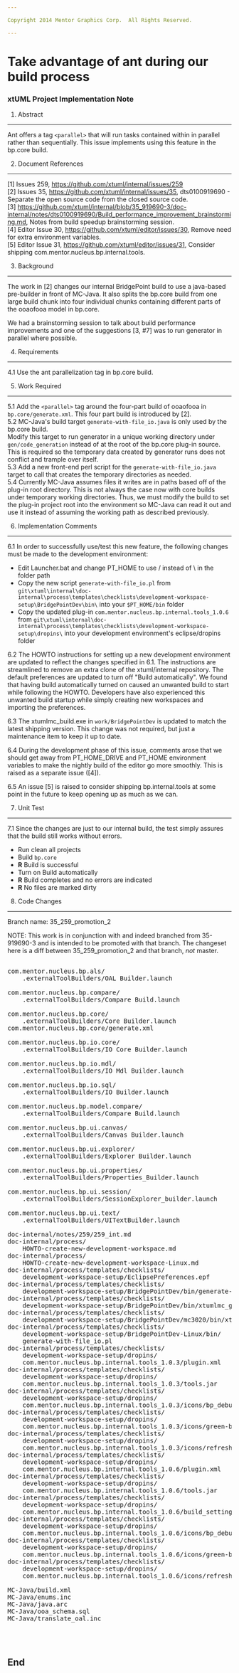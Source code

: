 ```yaml
---

Copyright 2014 Mentor Graphics Corp.  All Rights Reserved.

---
```


# Take advantage of ant <parallel> during our build process
### xtUML Project Implementation Note


1. Abstract
-----------
Ant offers a tag `<parallel>` that will run tasks contained within in parallel 
rather than sequentially.  This issue implements using this feature in the bp.core
build.

2. Document References
----------------------
[1] Issues 259, https://github.com/xtuml/internal/issues/259    
[2] Issues 35, https://github.com/xtuml/internal/issues/35, dts0100919690 - Separate the open source code from the closed source code.    
[3] https://github.com/xtuml/internal/blob/35_919690-3/doc-internal/notes/dts0100919690/Build_performance_improvement_brainstorming.md,
  Notes from build speedup brainstorming session.    
[4] Editor Issue 30, https://github.com/xtuml/editor/issues/30, Remove need for extra environment variables.   
[5] Editor Issue 31, https://github.com/xtuml/editor/issues/31, Consider shipping com.mentor.nucleus.bp.internal.tools.      

3. Background
-------------
The work in [2] changes our internal BridgePoint build to use a java-based
pre-builder in front of MC-Java.  It also splits the bp.core build from one 
large build chunk into four individual chunks containing different parts of the
ooaofooa model in bp.core.   

We had a brainstorming session to talk about build performance improvements and 
one of the suggestions [3, #7] was to run generator in parallel where possible.   

4. Requirements
---------------
4.1  Use the ant parallelization tag in bp.core build.  

5. Work Required
----------------
5.1  Add the `<parallel>` tag around the four-part build of ooaofooa in `bp.core/generate.xml`.
  This four part build is introduced by [2].      
5.2  MC-Java's build target `generate-with-file_io.java` is only used by the bp.core build.   
Modify this target to run generator in a unique working directory under `gen/code_generation` 
instead of at the root of the bp.core plug-in source.  This is required so the temporary data
created by generator runs does not conflict and trample over itself.    
5.3  Add a new front-end perl script for the `generate-with-file_io.java` target to call that
creates the temporary directories as needed.    
5.4  Currently MC-Java assumes files it writes are in paths based off of the plug-in root directory. 
This is not always the case now with core builds under temporary working directories.  Thus, we must
modify the build to set the plug-in project root into the environment so MC-Java can read it out
and use it instead of assuming the working path as described previously.    

6. Implementation Comments
--------------------------
6.1  In order to successfully use/test this new feature, the following changes must
  be made to the development environment:   
  - Edit Launcher.bat and change PT_HOME to use / instead of \ in the folder path
  - Copy the new script `generate-with-file_io.pl` from  `git\xtuml\internal\doc-internal\process\templates\checklists\development-workspace-setup\BridgePointDev\bin\`
  into your `$PT_HOME/bin` folder
  - Copy the updated plug-in `com.mentor.nucleus.bp.internal.tools_1.0.6` from  `git\xtuml\internal\doc-internal\process\templates\checklists\development-workspace-setup\dropins\`
  into your development environment's eclipse/dropins folder

6.2  The HOWTO instructions for setting up a new development environment are updated
  to reflect the changes specified in 6.1.  The instructions are streamlined to 
  remove an extra clone of the xtuml/internal repository.  The default preferences are
  updated to turn off "Build automatically".  We found that having build automatically 
  turned on caused an unwanted build to start while following the HOWTO.  Developers 
  have also experienced this unwanted build startup while simply creating new workspaces 
  and importing the preferences.   
  
6.3  The xtumlmc_build.exe in `work/BridgePointDev` is updated to match the latest 
  shipping version.  This change was not required, but just a maintenance item to keep
  it up to date.  

6.4  During the development phase of this issue, comments arose that we should get away
  from PT_HOME_DRIVE and PT_HOME environment variables to make the nightly build of the
  editor go more smoothly.  This is raised as a separate issue ([4]).  
    
6.5  An issue [5] is raised to consider shipping bp.internal.tools at some point in the 
  future to keep opening up as much as we can.   
  
7. Unit Test
------------
7.1  Since the changes are just to our internal build, the test simply assures that the build still 
works without errors.
  - Run clean all projects
  - Build `bp.core`
  - __R__ Build is successful
  - Turn on Build automatically
  - __R__ Build completes and no errors are indicated
  - __R__ No files are marked dirty
    
8. Code Changes
---------------
Branch name: 35_259_promotion_2

NOTE: This work is in conjunction with and indeed branched from 35-919690-3 and is intended to be
promoted with that branch.  The changeset here is a diff between 35_259_promotion_2 and that branch, _not_ master.

<pre>

com.mentor.nucleus.bp.als/
    .externalToolBuilders/OAL Builder.launch

com.mentor.nucleus.bp.compare/
    .externalToolBuilders/Compare Build.launch

com.mentor.nucleus.bp.core/
    .externalToolBuilders/Core Builder.launch
com.mentor.nucleus.bp.core/generate.xml

com.mentor.nucleus.bp.io.core/
    .externalToolBuilders/IO Core Builder.launch

com.mentor.nucleus.bp.io.mdl/
    .externalToolBuilders/IO Mdl Builder.launch

com.mentor.nucleus.bp.io.sql/
    .externalToolBuilders/IO Builder.launch

com.mentor.nucleus.bp.model.compare/
    .externalToolBuilders/Compare Build.launch

com.mentor.nucleus.bp.ui.canvas/
    .externalToolBuilders/Canvas Builder.launch

com.mentor.nucleus.bp.ui.explorer/
    .externalToolBuilders/Explorer Builder.launch

com.mentor.nucleus.bp.ui.properties/
    .externalToolBuilders/Properties_Builder.launch

com.mentor.nucleus.bp.ui.session/
    .externalToolBuilders/SessionExplorer_builder.launch

com.mentor.nucleus.bp.ui.text/
    .externalToolBuilders/UITextBuilder.launch

doc-internal/notes/259/259_int.md
doc-internal/process/
    HOWTO-create-new-development-workspace.md
doc-internal/process/
    HOWTO-create-new-development-workspace-Linux.md
doc-internal/process/templates/checklists/
    development-workspace-setup/EclipsePreferences.epf
doc-internal/process/templates/checklists/
    development-workspace-setup/BridgePointDev/bin/generate-with-file_io.pl
doc-internal/process/templates/checklists/
    development-workspace-setup/BridgePointDev/bin/xtumlmc_gen_erate
doc-internal/process/templates/checklists/
    development-workspace-setup/BridgePointDev/mc3020/bin/xtumlmc_build.exe
doc-internal/process/templates/checklists/
    development-workspace-setup/BridgePointDev-Linux/bin/
    generate-with-file_io.pl
doc-internal/process/templates/checklists/
    development-workspace-setup/dropins/
    com.mentor.nucleus.bp.internal.tools_1.0.3/plugin.xml
doc-internal/process/templates/checklists/
    development-workspace-setup/dropins/
    com.mentor.nucleus.bp.internal.tools_1.0.3/tools.jar
doc-internal/process/templates/checklists/
    development-workspace-setup/dropins/
    com.mentor.nucleus.bp.internal.tools_1.0.3/icons/bp_debug.gif
doc-internal/process/templates/checklists/
    development-workspace-setup/dropins/
    com.mentor.nucleus.bp.internal.tools_1.0.3/icons/green-bp.gif
doc-internal/process/templates/checklists/
    development-workspace-setup/dropins/
    com.mentor.nucleus.bp.internal.tools_1.0.3/icons/refresh.gif
doc-internal/process/templates/checklists/
    development-workspace-setup/dropins/
    com.mentor.nucleus.bp.internal.tools_1.0.6/plugin.xml
doc-internal/process/templates/checklists/
    development-workspace-setup/dropins/
    com.mentor.nucleus.bp.internal.tools_1.0.6/tools.jar
doc-internal/process/templates/checklists/
    development-workspace-setup/dropins/
    com.mentor.nucleus.bp.internal.tools_1.0.6/build_settings/build_setting.properties
doc-internal/process/templates/checklists/
    development-workspace-setup/dropins/
    com.mentor.nucleus.bp.internal.tools_1.0.6/icons/bp_debug.gif
doc-internal/process/templates/checklists/
    development-workspace-setup/dropins/
    com.mentor.nucleus.bp.internal.tools_1.0.6/icons/green-bp.gif
doc-internal/process/templates/checklists/
    development-workspace-setup/dropins/
    com.mentor.nucleus.bp.internal.tools_1.0.6/icons/refresh.gif

MC-Java/build.xml
MC-Java/enums.inc
MC-Java/java.arc
MC-Java/ooa_schema.sql
MC-Java/translate_oal.inc



</pre>

End
---

